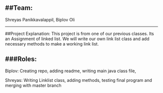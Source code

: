 ##Team:
---------------------------------------------------------------------------------------
Shreyas Panikkavalappil,
Biplov Oli

---------------------------------------------------------------------------------------
##Project Explanation:
This project is from one of our previous classes. Its an Assignment of linked list.
We will write our own link list class and add necessary methods to make a working link list.

###Roles:
---------------------------------------------------------------------------------------
Biplov:
Creating repo, adding readme, writing main java class file,

Shreyas:
Writing Linklist class, adding methods, testing final program and merging with master branch
